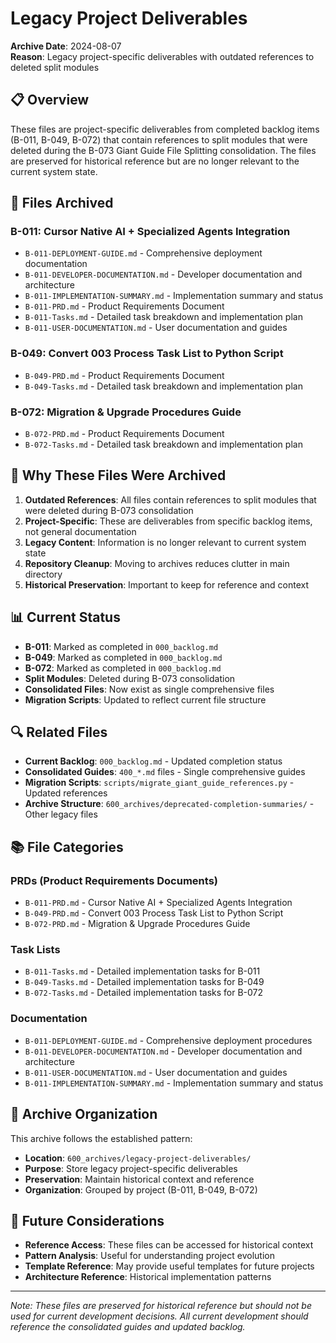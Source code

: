 <!-- MODULE_REFERENCE: 400_deployment-environment-guide.md -->
<!-- MODULE_REFERENCE: 400_migration-upgrade-guide.md -->
# Legacy Project Deliverables

**Archive Date**: 2024-08-07  
**Reason**: Legacy project-specific deliverables with outdated references to deleted split modules

## 📋 Overview

These files are project-specific deliverables from completed backlog items (B-011, B-049, B-072) that contain references to split modules that were deleted during the B-073 Giant Guide File Splitting consolidation. The files are preserved for historical reference but are no longer relevant to the current system state.

## 📁 Files Archived

### **B-011: Cursor Native AI + Specialized Agents Integration**
- `B-011-DEPLOYMENT-GUIDE.md` - Comprehensive deployment documentation
- `B-011-DEVELOPER-DOCUMENTATION.md` - Developer documentation and architecture
- `B-011-IMPLEMENTATION-SUMMARY.md` - Implementation summary and status
- `B-011-PRD.md` - Product Requirements Document
- `B-011-Tasks.md` - Detailed task breakdown and implementation plan
- `B-011-USER-DOCUMENTATION.md` - User documentation and guides

### **B-049: Convert 003 Process Task List to Python Script**
- `B-049-PRD.md` - Product Requirements Document
- `B-049-Tasks.md` - Detailed task breakdown and implementation plan

### **B-072: Migration & Upgrade Procedures Guide**
- `B-072-PRD.md` - Product Requirements Document
- `B-072-Tasks.md` - Detailed task breakdown and implementation plan

## 🔄 Why These Files Were Archived

1. **Outdated References**: All files contain references to split modules that were deleted during B-073 consolidation
2. **Project-Specific**: These are deliverables from specific backlog items, not general documentation
3. **Legacy Content**: Information is no longer relevant to current system state
4. **Repository Cleanup**: Moving to archives reduces clutter in main directory
5. **Historical Preservation**: Important to keep for reference and context

## 📊 Current Status

- **B-011**: Marked as completed in `000_backlog.md`
- **B-049**: Marked as completed in `000_backlog.md`
- **B-072**: Marked as completed in `000_backlog.md`
- **Split Modules**: Deleted during B-073 consolidation
- **Consolidated Files**: Now exist as single comprehensive files
- **Migration Scripts**: Updated to reflect current file structure

## 🔍 Related Files

- **Current Backlog**: `000_backlog.md` - Updated completion status
- **Consolidated Guides**: `400_*.md` files - Single comprehensive guides
- **Migration Scripts**: `scripts/migrate_giant_guide_references.py` - Updated references
- **Archive Structure**: `600_archives/deprecated-completion-summaries/` - Other legacy files

## 📚 File Categories

### **PRDs (Product Requirements Documents)**
- `B-011-PRD.md` - Cursor Native AI + Specialized Agents Integration
- `B-049-PRD.md` - Convert 003 Process Task List to Python Script
- `B-072-PRD.md` - Migration & Upgrade Procedures Guide

### **Task Lists**
- `B-011-Tasks.md` - Detailed implementation tasks for B-011
- `B-049-Tasks.md` - Detailed implementation tasks for B-049
- `B-072-Tasks.md` - Detailed implementation tasks for B-072

### **Documentation**
- `B-011-DEPLOYMENT-GUIDE.md` - Comprehensive deployment procedures
- `B-011-DEVELOPER-DOCUMENTATION.md` - Developer documentation and architecture
- `B-011-USER-DOCUMENTATION.md` - User documentation and guides
- `B-011-IMPLEMENTATION-SUMMARY.md` - Implementation summary and status

## 🎯 Archive Organization

This archive follows the established pattern:
- **Location**: `600_archives/legacy-project-deliverables/`
- **Purpose**: Store legacy project-specific deliverables
- **Preservation**: Maintain historical context and reference
- **Organization**: Grouped by project (B-011, B-049, B-072)

## 🔄 Future Considerations

- **Reference Access**: These files can be accessed for historical context
- **Pattern Analysis**: Useful for understanding project evolution
- **Template Reference**: May provide useful templates for future projects
- **Architecture Reference**: Historical implementation patterns

---

*Note: These files are preserved for historical reference but should not be used for current development decisions. All current development should reference the consolidated guides and updated backlog.*
